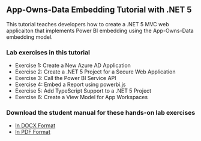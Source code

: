 ## App-Owns-Data Embedding Tutorial with .NET 5
This tutorial teaches developers how to create a .NET 5 MVC web applicaiton that implements Power BI embedding using the App-Owns-Data embedding model.

### Lab exercises in this tutorial
- Exercise 1: Create a New Azure AD Application
- Exercise 2: Create a .NET 5 Project for a Secure Web Application
- Exercise 3: Call the Power BI Service API
- Exercise 4: Embed a Report using powerbi.js
- Exercise 5: Add TypeScript Support to a .NET 5 Project
- Exercise 6: Create a View Model for App Workspaces

### Download the student manual for these hands-on lab exercises
 - [In DOCX Format](https://github.com/PowerBiDevCamp/DOTNET5-AppOwnsData-Tutorial/raw/master/Tutorial.docx)
 - [In PDF Format](https://github.com/PowerBiDevCamp/DOTNET5-AppOwnsData-Tutorial/raw/master/Tutorial.pdf)
